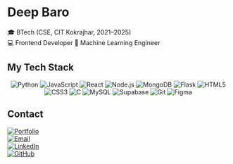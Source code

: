 # Deep Baro  

🎓 BTech (CSE, CIT Kokrajhar, 2021–2025)  
💻 Frontend Developer
🤖 Machine Learning Engineer

## My Tech Stack

<div align="center">
  
  ![Python](https://img.shields.io/badge/-Python-3776AB?style=for-the-badge&logo=python&logoColor=white)
  ![JavaScript](https://img.shields.io/badge/-JavaScript-F7DF1E?style=for-the-badge&logo=javascript&logoColor=black)
  ![React](https://img.shields.io/badge/-React-61DAFB?style=for-the-badge&logo=react&logoColor=black)
  ![Node.js](https://img.shields.io/badge/-Node.js-339933?style=for-the-badge&logo=nodedotjs&logoColor=white)
  ![MongoDB](https://img.shields.io/badge/-MongoDB-47A248?style=for-the-badge&logo=mongodb&logoColor=white)
  ![Flask](https://img.shields.io/badge/-Flask-000000?style=for-the-badge&logo=flask&logoColor=white)
  ![HTML5](https://img.shields.io/badge/-HTML5-E34F26?style=for-the-badge&logo=html5&logoColor=white)
  ![CSS3](https://img.shields.io/badge/-CSS3-1572B6?style=for-the-badge&logo=css3&logoColor=white)
  ![C](https://img.shields.io/badge/-C-A8B9CC?style=for-the-badge&logo=c&logoColor=black)
  ![MySQL](https://img.shields.io/badge/-MySQL-4479A1?style=for-the-badge&logo=mysql&logoColor=white)
  ![Supabase](https://img.shields.io/badge/-Supabase-3ECF8E?style=for-the-badge&logo=supabase&logoColor=white)
  ![Git](https://img.shields.io/badge/-Git-F05032?style=for-the-badge&logo=git&logoColor=white)
  ![Figma](https://img.shields.io/badge/-Figma-F24E1E?style=for-the-badge&logo=figma&logoColor=white)

</div>

## Contact

[![Portfolio](https://img.shields.io/badge/-Portfolio-000000?style=for-the-badge&logo=Google-Chrome&logoColor=white)](https://deepbaro.netlify.app/)  
[![Email](https://img.shields.io/badge/-Email-D14836?style=for-the-badge&logo=gmail&logoColor=white)](mailto:de3p.me@gmail.com)  
[![LinkedIn](https://img.shields.io/badge/-LinkedIn-0077B5?style=for-the-badge&logo=linkedin&logoColor=white)](https://www.linkedin.com/in/deep-baro-863386239/)  
[![GitHub](https://img.shields.io/badge/-GitHub-181717?style=for-the-badge&logo=github&logoColor=white)](https://github.com/mrdeeeeep)
